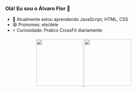 ### Olá! Eu sou o Álvaro Flor 👋

- 🌱 Atualmente estou aprendendo JavaScript, HTML, CSS
- 😄 Pronomes: ele/dele
- ⚡ Curiosidade: Pratico CrossFit diariamente

<div align="center">
  <a href="https://github.com/AlvarogFlor">
  <img height="150em" src="https://github-readme-stats.vercel.app/api?username=AlvarogFlor&show_icons=true&theme=dracula&include_all_commits=true&count_private=true"/>
  <img height="150em" src="https://github-readme-stats.vercel.app/api/top-langs/?username=AlvarogFlor&layout=compact&langs_count=7&theme=dracula"/>
</div>











